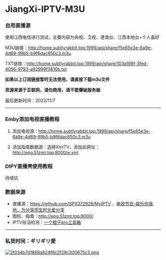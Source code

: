 # JiangXi-IPTV-M3U
### 自用直播源

使用江西电信进行测试，主要内容为央视、卫视、港澳台、江西本地台+个人喜好

M3U链接：http://home.subtlyrabbit.top:1999/api/share/f5e65e3e-6a9e-4d89-99b5-b9f6dac650c3.m3u

TXT链接：http://home.subtlyrabbit.top:1999/api/share/103a198f-3fed-4056-9783-a93999f3810b.txt

**如果以上订阅链接暂时无法使用，请直接下载m3u文件**

**资源来源于互联网，请勿商用，请不要爆破服务器**

最后更新时间：2022/11/7

---

### Emby添加电视直播教程
1. 添加电视源：http://home.subtlyrabbit.top:1999/api/share/f5e65e3e-6a9e-4d89-99b5-b9f6dac650c3.m3u

2. 添加指南数据源：选择XmlTV，添加此网址：http://epg.51zmt.top:8000/e.xml



### DIPY直播壳使用教程

待填坑



### 数据来源

- 直播源：https://github.com/SPX372928/MyIPTV 、[电视节目-娱乐你我他，为分享而生时光爱分享](https://blog.wemtime.com/dszb)
- 图标、指南：http://epg.51zmt.top:8000/
- IPTV存活检测：[一个橙子pro工具箱](https://github.com/biancangming/wtv/wiki/一个橙子pro工具箱使用指南)


---
### 私货时间：ギリギリ愛

[![2f034b7d1868a824f8c2f29c300675c3.png](https://s1.imagehub.cc/images/2022/09/25/2f034b7d1868a824f8c2f29c300675c3.png)](https://www.imagehub.cc/image/GH9tdr)
